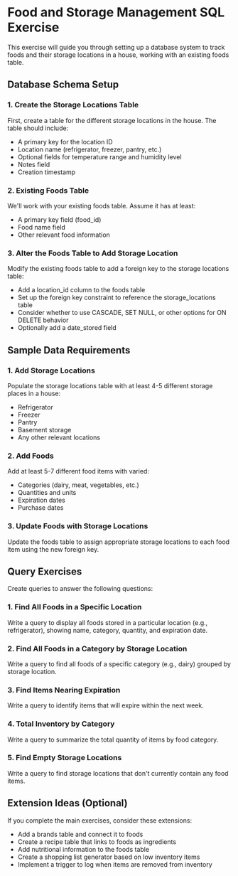 # Food and Storage Management SQL Exercise

This exercise will guide you through setting up a database system to track foods and their storage locations in a house, working with an existing foods table.

## Database Schema Setup

### 1. Create the Storage Locations Table

First, create a table for the different storage locations in the house. The table should include:
- A primary key for the location ID
- Location name (refrigerator, freezer, pantry, etc.)
- Optional fields for temperature range and humidity level
- Notes field
- Creation timestamp

### 2. Existing Foods Table

We'll work with your existing foods table. Assume it has at least:
- A primary key field (food_id)
- Food name field
- Other relevant food information

### 3. Alter the Foods Table to Add Storage Location

Modify the existing foods table to add a foreign key to the storage locations table:
- Add a location_id column to the foods table
- Set up the foreign key constraint to reference the storage_locations table
- Consider whether to use CASCADE, SET NULL, or other options for ON DELETE behavior
- Optionally add a date_stored field

## Sample Data Requirements

### 1. Add Storage Locations

Populate the storage locations table with at least 4-5 different storage places in a house:
- Refrigerator
- Freezer
- Pantry
- Basement storage
- Any other relevant locations

### 2. Add Foods

Add at least 5-7 different food items with varied:
- Categories (dairy, meat, vegetables, etc.)
- Quantities and units
- Expiration dates
- Purchase dates

### 3. Update Foods with Storage Locations

Update the foods table to assign appropriate storage locations to each food item using the new foreign key.

## Query Exercises

Create queries to answer the following questions:

### 1. Find All Foods in a Specific Location
Write a query to display all foods stored in a particular location (e.g., refrigerator), showing name, category, quantity, and expiration date.

### 2. Find All Foods in a Category by Storage Location
Write a query to find all foods of a specific category (e.g., dairy) grouped by storage location.

### 3. Find Items Nearing Expiration
Write a query to identify items that will expire within the next week.

### 4. Total Inventory by Category
Write a query to summarize the total quantity of items by food category.

### 5. Find Empty Storage Locations
Write a query to find storage locations that don't currently contain any food items.

## Extension Ideas (Optional)

If you complete the main exercises, consider these extensions:
- Add a brands table and connect it to foods
- Create a recipe table that links to foods as ingredients
- Add nutritional information to the foods table
- Create a shopping list generator based on low inventory items
- Implement a trigger to log when items are removed from inventory